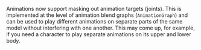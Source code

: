 <!-- Implement animation masks, allowing fine control of the targets that animations affect. -->
<!-- https://github.com/bevyengine/bevy/pull/15013 -->

Animations now support masking out animation targets (joints).
This is implemented at the level of animation blend graphs (`AnimationGraph`)
and can be used to play different animations on separate parts of the
same model without interfering with one another. This may come up, for example, 
if you need a character to play separate animations on its upper and lower body.


